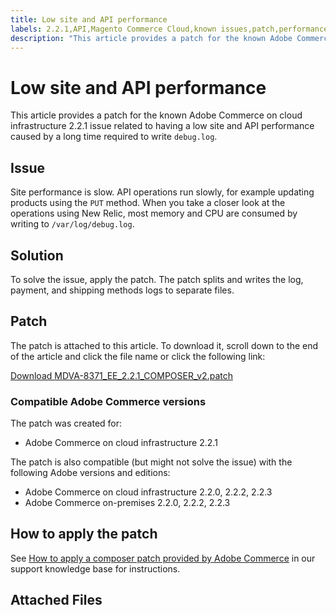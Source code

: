 ```yaml
---
title: Low site and API performance
labels: 2.2.1,API,Magento Commerce Cloud,known issues,patch,performance,troubleshooting,Adobe Commerce,cloud infrastructure,on-premises,2.2.0,2.2.2,2.2.3
description: "This article provides a patch for the known Adobe Commerce on cloud infrastructure 2.2.1 issue related to having a low site and API performance caused by a long time required to write `debug.log`."
---
```


# Low site and API performance

This article provides a patch for the known Adobe Commerce on cloud infrastructure 2.2.1 issue related to having a low site and API performance caused by a long time required to write `debug.log`.

## Issue

Site performance is slow. API operations run slowly, for example updating products using the `PUT` method. When you take a closer look at the operations using New Relic, most memory and CPU are consumed by writing to `/var/log/debug.log`.

## Solution

To solve the issue, apply the patch. The patch splits and writes the log, payment, and shipping methods logs to separate files.

## Patch

The patch is attached to this article. To download it, scroll down to the end of the article and click the file name or click the following link:

 [Download MDVA-8371\_EE\_2.2.1\_COMPOSER\_v2.patch](assets/MDVA-8371_EE_2.2.1_COMPOSER_v2.patch.zip)

### Compatible Adobe Commerce versions

The patch was created for:

* Adobe Commerce on cloud infrastructure 2.2.1

The patch is also compatible (but might not solve the issue) with the following Adobe versions and editions:

* Adobe Commerce on cloud infrastructure 2.2.0, 2.2.2, 2.2.3
* Adobe Commerce on-premises 2.2.0, 2.2.2, 2.2.3

## How to apply the patch

See [How to apply a composer patch provided by Adobe Commerce](https://support.magento.com/hc/en-us/articles/360028367731) in our support knowledge base for instructions.

## Attached Files